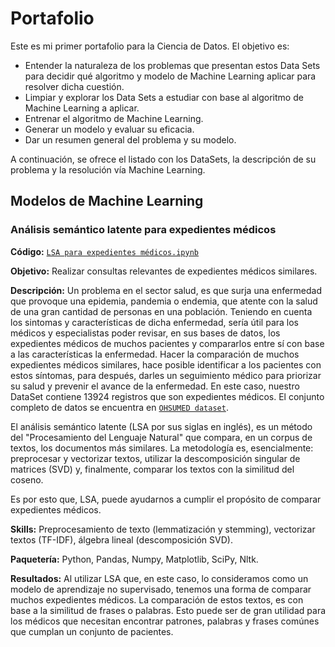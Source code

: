 # Portafolio

Este es mi primer portafolio para la Ciencia de Datos. El objetivo es:

- Entender la naturaleza de los problemas que presentan estos Data Sets para decidir qué algoritmo y modelo de Machine Learning aplicar para resolver dicha cuestión. 
- Limpiar y explorar los Data Sets a estudiar con base al algoritmo de Machine Learning a aplicar.
- Entrenar el algoritmo de Machine Learning.
- Generar un modelo y evaluar su eficacia.
- Dar un resumen general del problema y su modelo. 

A continuación, se ofrece el listado con los DataSets, la descripción de su problema y la resolución vía Machine Learning. 

## Modelos de Machine Learning

### Análisis semántico latente para expedientes médicos 
**Código:** [`LSA para expedientes médicos.ipynb`](https://github.com/tiannaparris/PortfolioProjects/blob/main/Analyzing%20the%20Factors%20Contributing%20to%20the%20Success%20of%20a%20Movie.ipynb)

**Objetivo:** Realizar consultas relevantes de expedientes médicos similares.

**Descripción:**
Un problema en el sector salud, es que surja una enfermedad que provoque una epidemia, pandemia o endemia, que atente con la salud de una gran cantidad de personas en una población. Teniendo en cuenta los sintomas y características de dicha enfermedad, sería útil para los médicos y especialistas poder revisar, en sus bases de datos, los expedientes médicos de muchos pacientes y compararlos entre sí con base a las características la enfermedad. Hacer la comparación de muchos expedientes médicos similares, hace posible identificar a los pacientes con estos síntomas, para después, darles un seguimiento médico para priorizar su salud y prevenir el avance de la enfermedad. En este caso, nuestro DataSet contiene 13924 registros que son expedientes médicos. El conjunto completo de datos se encuentra en [`OHSUMED dataset`](https://www.mat.unical.it/OlexSuite/Datasets/SampleDataSets-about.htm).

El análisis semántico latente (LSA por sus siglas en inglés), es un método del "Procesamiento del Lenguaje Natural" que compara, en un corpus de textos, los documentos más similares. La metodología es, esencialmente: preprocesar y vectorizar textos, utilizar la descomposición singular de matrices
(SVD) y, finalmente, comparar los textos con la similitud del coseno. 

Es por esto que, LSA, puede ayudarnos a cumplir el propósito de comparar expedientes médicos. 

**Skills:** Preprocesamiento de texto (lemmatización y stemming), vectorizar textos (TF-IDF), álgebra lineal (descomposición SVD). 

**Paquetería:** Python, Pandas, Numpy, Matplotlib, SciPy, Nltk.

**Resultados:** Al utilizar LSA que, en este caso, lo consideramos como un modelo de aprendizaje no supervisado, tenemos una forma de comparar muchos expedientes médicos. La comparación de estos textos, es con base a la similitud de frases o palabras. 
Esto puede ser de gran utilidad para los médicos que necesitan encontrar patrones, palabras y frases comúnes que cumplan un conjunto de pacientes. 


